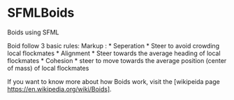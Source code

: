 # SFMLBoids
Boids using SFML

Boid follow 3 basic rules:
 Markup : * Seperation
              * Steer to avoid crowding local flockmates
          * Alignment
              * Steer towards the average heading of local flockmates
          * Cohesion
              * steer to move towards the average position (center of mass) of local flockmates

If you want to know more about how Boids work, visit the [wikipeida page https://en.wikipedia.org/wiki/Boids].
